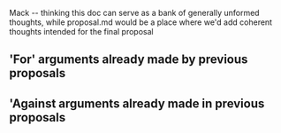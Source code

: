 Mack -- thinking this doc can serve as a bank of generally unformed thoughts, while proposal.md would be a place where we'd add coherent thoughts intended for the final proposal

## 'For' arguments already made by previous proposals

## 'Against arguments already made in previous proposals
